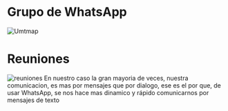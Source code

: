 # Grupo de WhatsApp
![Umtmap](https://github.com/gaeluwu29/Tecnomins/blob/main/Ducumentos/1.6Im%C3%A1genes/SmartSelect_20240930_232547_WhatsApp.jpg)

# Reuniones
![reuniones](https://github.com/gaeluwu29/Tecnomins/blob/main/Ducumentos/1.6Im%C3%A1genes/SmartSelect_20240930_232621_WhatsApp.jpg)
En nuestro caso la gran mayoria de veces, nuestra comunicacion, es mas por mensajes que por dialogo, ese es el por que, de usar WhatsApp, se nos hace mas dinamico y rápido comunicarnos por mensajes de texto 
